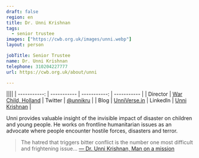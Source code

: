 ```yaml
---
draft: false
region: en
title: Dr. Unni Krishnan
tags:
  - senior trustee
images: ["https://cwb.org.uk/images/unni.webp"]
layout: person

jobTitle: Senior Trustee
name: Dr. Unni Krishnan
telephone: 310204227777
url: https://cwb.org.uk/about/unni

---
```



||||
| -----------: | ----------- | -----------: | ----------- |
| Director | [War Child, Holland](https://www.warchildholland.org/) | Twitter | [@unnikru](https://twitter.com/unnikru) |
| Blog | [UnniVerse.in](http://unniverse.in/) | LinkedIn | [Unni Krishnan](https://www.linkedin.com/in/unni-krishnan-93783473/) |

Unni provides valuable insight of the invisible impact of disaster on children and young people. He works on frontline humanitarian issues as an advocate where people encounter hostile forces, disasters and terror.

> The hatred that triggers bitter conflict is the number one most difficult and frightening&nbsp;issue…
 [&mdash;&nbsp;Dr. Unni Krishnan, Man on a mission](https://www.savethechildren.org.au/our-stories/man-on-a-mission)

<!--
## Professional history

Unni is the [Director of Humanitarian Response](https://www.warchildholland.org/) at War Child, Holland and has also worked in leadership, governance and senior management positions for _ActionAid International_, _Oxfam_, _Plan International_ and _The People’s Health Movement_ and on humanitarian minimum standards for _The Sphere Project_.
-->

<!--
> Children do not particularly like psychiatrists and&nbsp;doctors…
<br>they are scared of specialists who conjure up images of being poked with&nbsp;needles.
<br>And these are long lasting effects we are talking about. But unless you address those invisible needs, you can’t put people – especially&nbsp;children – back on their feet.
[ Dr. Unni Krishnan, Man on a mission ](https://www.savethechildren.org.au/our-stories/man-on-a-mission)
-->


<!--
# {title}
## {title}
### {title}
#### {title}
##### {title}
###### {title}

UL:

- First item
- Second item
- Third item

OL:

1. First item
1. Second item
1. Third item
-->

<!--
This page: `cwb.org.uk/about/trustees`
cwb.org.uk/about/partners
cwb.org.uk/about/our-work
cwb.org.uk/programmes
cwb.org.uk/courses
cwb.org.uk/training
-->

<!--
•  Dr. Unni Krishnan (rated out of 3):
- performance:
  - evangelises about the our approach to colleagues.
  - makes connections when he can.
- trust:
  - an evangelical approach is not enough. What can be done to turn his relationships into taking the action we need?
  - how do we leverage his network?
-->
